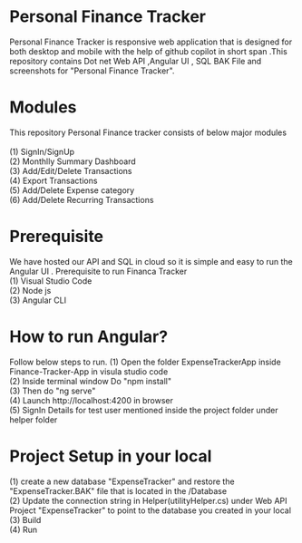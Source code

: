 # Personal Finance Tracker
Personal Finance Tracker is responsive web application that is designed for both desktop and mobile  with the help of github copilot in short span .This repository contains Dot net Web API ,Angular UI , SQL BAK File and screenshots for "Personal Finance Tracker".
# Modules
This repository  Personal Finance tracker consists of below major modules<br/>
<br/>(1) SignIn/SignUp <br/> (2) Monthlly Summary Dashboard <br/> (3) Add/Edit/Delete Transactions <br/> (4) Export Transactions <br/>(5) Add/Delete Expense category <br/>(6) Add/Delete Recurring Transactions
# Prerequisite 
We have hosted our API and SQL in cloud so it is simple and easy  to run the Angular UI .
Prerequisite to run Financa Tracker<br/>
(1) Visual Studio Code<br/>
(2) Node js <br/>
(3) Angular CLI
# How to run Angular?
Follow below steps to run.
(1) Open the folder  ExpenseTrackerApp inside Finance-Tracker-App in visula studio code<br/>
(2) Inside terminal window Do "npm install"<br/>
(3) Then do "ng serve"<br/>
(4) Launch http://localhost:4200 in browser <br/>
(5) SignIn Details for test user mentioned inside the project folder under helper folder<br/>
# Project Setup in your local
(1) create a new database "ExpenseTracker" and restore the "ExpenseTracker.BAK" file that is located in the /Database <br/>
(2) Update the connection string in Helper(utilityHelper.cs) under Web API Project "ExpenseTracker" to point to the database you created in your local<br/>
(3) Build<br/>
(4) Run<br/>

 










